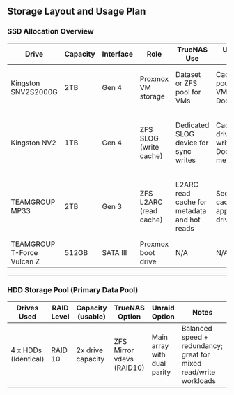 ## Storage Layout and Usage Plan

### SSD Allocation Overview

| Drive                   | Capacity | Interface | Role                                   | TrueNAS Use                                  | Unraid Use                                        | Notes                                                                 |
|------------------------|----------|-----------|----------------------------------------|----------------------------------------------|--------------------------------------------------|-----------------------------------------------------------------------|
| Kingston SNV2S2000G | 2TB      | Gen 4     | Proxmox VM storage                     | Dataset or ZFS pool for VMs                  | Cache pool for VMs and Docker                   | Fastest NVMe drive for active workloads                              |
| Kingston NV2             | 1TB      | Gen 4     | ZFS SLOG (write cache)                 | Dedicated SLOG device for sync writes        | Cache drive (fast writes) or Docker metadata    | Must be fast + reliable; ideally PLP if used for SLOG                |
| TEAMGROUP MP33           | 2TB      | Gen 3     | ZFS L2ARC (read cache)                 | L2ARC read cache for metadata and hot reads  | Secondary cache or appdata drive                | Can be removed later if needed to free NVMe slot                     |
| TEAMGROUP T-Force Vulcan Z  | 512GB    | SATA III  | Proxmox boot drive                     | N/A                                          | N/A                                              |                    |

---

### HDD Storage Pool (Primary Data Pool)

| Drives Used           | RAID Level | Capacity (usable) | TrueNAS Option             | Unraid Option                     | Notes                                                                 |
|-----------------------|------------|--------------------|-----------------------------|-----------------------------------|-----------------------------------------------------------------------|
| 4 x HDDs (Identical)  | RAID 10    | 2x drive capacity  | ZFS Mirror vdevs (RAID10)  | Main array with dual parity | Balanced speed + redundancy; great for mixed read/write workloads     |
